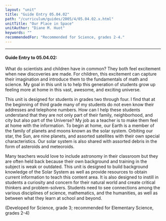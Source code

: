 ```yaml
---
layout: "unit"
title: "Guide Entry 05.04.02"
path: "/curriculum/guides/2005/4/05.04.02.x.html"
unitTitle: "Our Place in Space"
unitAuthor: "Diane M. Huot"
keywords: ""
recommendedFor: "Recommended for Science, grades 2-4."
---
```

<body>
<hr/>
<h4>
Guide Entry to 05.04.02:
</h4>
<p>
What do scientists and children have in common? They both feel excitement when new discoveries are made. For children, this excitement can capture their imagination and introduce them to the fundamentals of math and science. My goal in this unit is to help this generation of students grow up feeling more at home in this vast, awesome, and exciting universe.
</p>
<p>
This unit is designed for students in grades two through four.  I find that at the beginning of third grade many of my students do not even know their addresses and telephone numbers.  How can I help these students understand that they are not only part of their family, neighborhood, and city but also part of the Universe?  My job as a teacher is to make them feel at home with the information. To begin at home, our Earth is a member of the family of planets and moons known as the solar system.  Orbiting our star, the Sun, are nine planets, and assorted satellites with their own special characteristics.  Our solar system is also shared with assorted debris in the form of asteroids and meteoroids.
</p>
<p>
Many teachers would love to include astronomy in their classroom but they are often held back because their own background and training in the subject is weak or outdated. This unit is designed to build background knowledge of the Solar System as well as provide resources to obtain current information to teach this content area. It is also designed to instill in students a curiosity and concern for their natural world and create critical thinkers and problem-solvers.  Students need to see connections among the various disciplines of science, mathematics, and the humanities, as well as between what they learn at school and beyond.
</p>
<p>
(Developed for Science, grade 3; recommended for Elementary Science, grades 2-4)
</p>
</body>
